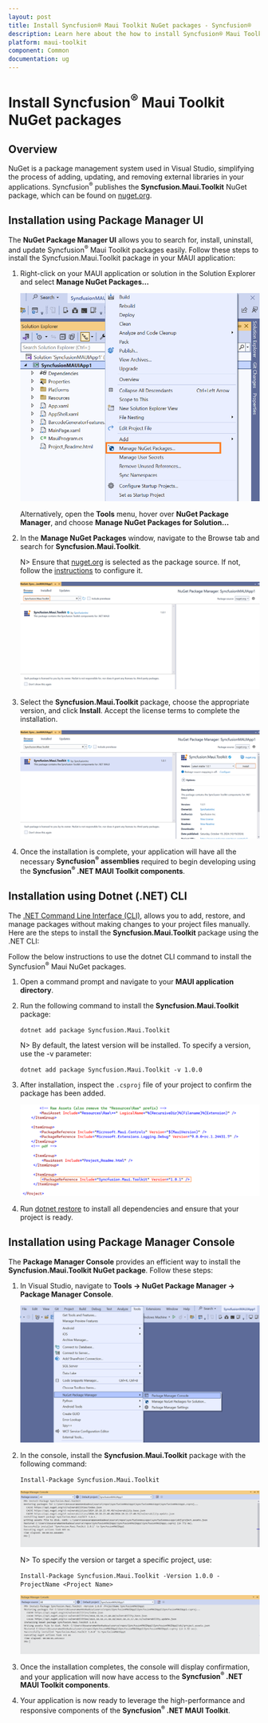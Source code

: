```yaml
---
layout: post
title: Install Syncfusion® Maui Toolkit NuGet packages - Syncfusion®
description: Learn here about the how to install Syncfusion® Maui Toolkit NuGet packages from Package manager and NuGet manager.
platform: maui-toolkit
component: Common
documentation: ug
---
```


# Install Syncfusion<sup>®</sup> Maui Toolkit NuGet packages

## Overview

NuGet is a package management system used in Visual Studio, simplifying the process of adding, updating, and removing external libraries in your applications. Syncfusion<sup>®</sup> publishes the **Syncfusion.Maui.Toolkit** NuGet package, which can be found on [nuget.org](https://www.nuget.org/packages?q=Syncfusion.Maui.Toolkit).

## Installation using Package Manager UI

The **NuGet Package Manager UI** allows you to search for, install, uninstall, and update Syncfusion<sup>®</sup> Maui Toolkit packages easily. Follow these steps to install the Syncfusion.Maui.Toolkit package in your MAUI application:

1. Right-click on your MAUI application or solution in the Solution Explorer and select **Manage NuGet Packages...**

    ![Manage NuGet Packages add-in](images/ManageNuGet.png)

    Alternatively, open the **Tools** menu, hover over **NuGet Package Manager**, and choose **Manage NuGet Packages for Solution...**

2. In the **Manage NuGet Packages** window, navigate to the Browse tab and search for **Syncfusion.Maui.Toolkit**.

    N> Ensure that [nuget.org](https://api.nuget.org/v3/index.json) is selected as the package source. If not, follow the [instructions](https://learn.microsoft.com/en-us/nuget/consume-packages/install-use-packages-visual-studio#package-sources) to configure it.

    ![Maui NuGet Packages Search](images/NuGetsearch.png)

3. Select the **Syncfusion.Maui.Toolkit** package, choose the appropriate version, and click **Install**. Accept the license terms to complete the installation.

    ![Maui NuGet Packages Install](images/InstallNuGet.png)

4. Once the installation is complete, your application will have all the necessary **Syncfusion<sup>®</sup> assemblies** required to begin developing using the **Syncfusion<sup>®</sup> .NET MAUI Toolkit components**.

## Installation using Dotnet (.NET) CLI

The [.NET Command Line Interface (CLI)](https://learn.microsoft.com/en-us/nuget/consume-packages/install-use-packages-dotnet-cli), allows you to add, restore, and manage packages without making changes to your project files manually. Here are the steps to install the **Syncfusion.Maui.Toolkit** package using the .NET CLI:

Follow the below instructions to use the dotnet CLI command to install the Syncfusion<sup>®</sup> Maui NuGet packages.

1. Open a command prompt and navigate to your **MAUI application directory**.

2. Run the following command to install the **Syncfusion.Maui.Toolkit** package:

    ```dotnet add package Syncfusion.Maui.Toolkit```


    N>  By default, the latest version will be installed. To specify a version, use the -v parameter:
	
	```dotnet add package Syncfusion.Maui.Toolkit -v 1.0.0```

3. After installation, inspect the `.csproj` file of your project to confirm the package has been added.

      ![Maui Package Entry ](images/packageentry.png)

4. Run  [dotnet restore](https://learn.microsoft.com/en-us/dotnet/core/tools/dotnet-restore?tabs=netcore2x) to install all dependencies and ensure that your project is ready.

## Installation using Package Manager Console

The **Package Manager Console**  provides an efficient way to install the **Syncfusion.Maui.Toolkit NuGet package**. Follow these steps:

1. In Visual Studio, navigate to **Tools -> NuGet Package Manager -> Package Manager Console**.

    ![Package Manager Console ](images/console.png)

2. In the console, install the **Syncfusion.Maui.Toolkit** package with the following command:

    ```Install-Package Syncfusion.Maui.Toolkit```

     ![Package Manager Console Output ](images/ConsoleInstallationOutput.png)

    N> To specify the version or target a specific project, use:

    ```Install-Package Syncfusion.Maui.Toolkit -Version 1.0.0 - ProjectName <Project Name>```
   
   ![Package Manager Console Output ](images/ConsoleInstallationProjectOutput.png)

3. Once the installation completes, the console will display confirmation, and your application will now have access to the **Syncfusion<sup>®</sup> .NET MAUI Toolkit components**.

4. Your application is now ready to leverage the high-performance and responsive components of the **Syncfusion<sup>®</sup> .NET MAUI Toolkit**.


